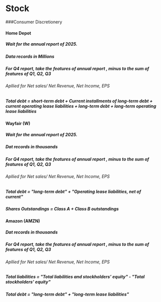 # Stock
###Consumer Discretionery
#### Home Depot
##### Wait for the annual report of 2025.
##### Data records in Millions
##### For Q4 report, take the features of annual report , minus to the sum of features of Q1, Q2, Q3
###### Apllied for Net sales/ Net Revenue, Net Income, EPS
##### Total debt =  short-term debt + Current installments of long-term debt + current operating lease liabilities + long-term debt + long-term operating lease liabilities

#### Wayfair (W)
##### Wait for the annual report of 2025.
##### Dat records in thousands
##### For Q4 report, take the features of annual report , minus to the sum of features of Q1, Q2, Q3
###### Apllied for Net sales/ Net Revenue, Net Income, EPS
##### Total debt = "long-term debt" + "Operating lease liabilities, net of current"
##### Shares Outstandings = Class A + Class B outstandings

#### Amazon (AMZN)
##### Dat records in thousands
##### For Q4 report, take the features of annual report , minus to the sum of features of Q1, Q2, Q3
###### Apllied for Net sales/ Net Revenue, Net Income, EPS
##### Total liabilities = "Total liabilities and stockholders’ equity" - "Total stockholders’ equity"
##### Total debt = "long-term debt" + "long-term lease liabilities"
